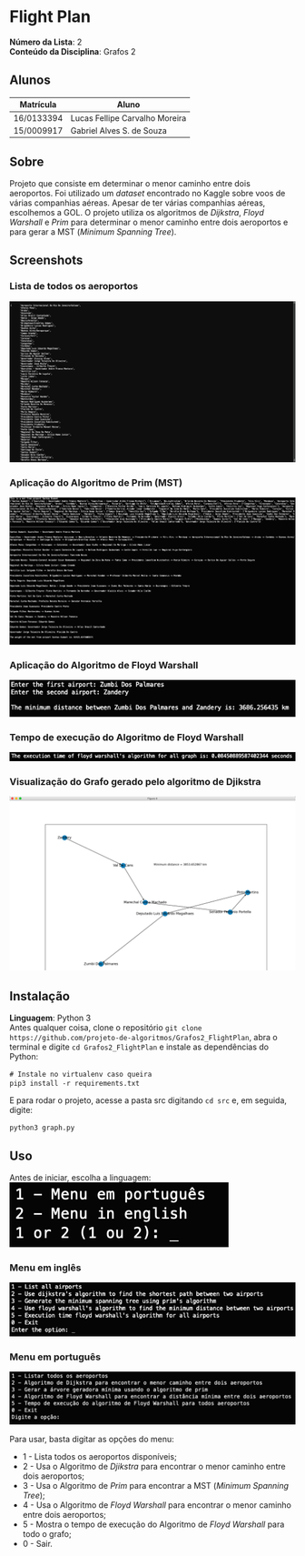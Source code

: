 # Flight Plan

**Número da Lista**: 2 <br>
**Conteúdo da Disciplina**: Grafos 2<br>

## Alunos
|Matrícula | Aluno |
| -- | -- |
| 16/0133394  |  Lucas Fellipe Carvalho Moreira |
| 15/0009917  |  Gabriel Alves S. de Souza |

## Sobre 
Projeto que consiste em determinar o menor caminho entre dois aeroportos. Foi utilizado um *dataset* encontrado no Kaggle sobre voos de várias companhias aéreas. Apesar de ter várias companhias aéreas, escolhemos a GOL. O projeto utiliza os algoritmos de *Dijkstra*, *Floyd Warshall* e *Prim* para determinar o menor caminho entre dois aeroportos e para gerar a MST (*Minimum Spanning Tree*). 

## Screenshots
### Lista de todos os aeroportos <br>
![Airports](/assets/images/airports.png) <br>
### Aplicação do Algoritmo de Prim (MST)
![MST](/assets/images/mst.png) <br>
### Aplicação do Algoritmo de Floyd Warshall
![Floyd Warshall](/assets/images/floyd-warshall.png) <br>
### Tempo de execução do Algoritmo de Floyd Warshall
![Execution Time](/assets/images/execution-time-floyd-warshall.png) <br>
### Visualização do Grafo gerado pelo algoritmo de Djikstra
![Djikstra Algorithm](/assets/images/graph-visualization-using-djikstra.png)


## Instalação 
**Linguagem**: Python 3<br>
Antes qualquer coisa, clone o repositório ```git clone https://github.com/projeto-de-algoritmos/Grafos2_FlightPlan```, abra o terminal e digite ```cd Grafos2_FlightPlan``` e instale as dependências do Python:
```
# Instale no virtualenv caso queira
pip3 install -r requirements.txt
```

E para rodar o projeto, acesse a pasta src digitando ```cd src``` e, em seguida, digite:
```
python3 graph.py
```

## Uso 

Antes de iniciar, escolha a linguagem: <br>
![Language](/assets/images/initial-menu.png)

### Menu em inglês
![Menu](/assets/images/menu.png) <br>

### Menu em português
![PMenu](/assets/images/portuguese-menu.png)

Para usar, basta digitar as opções do menu:

* 1 - Lista todos os aeroportos disponíveis;
* 2 - Usa o Algoritmo de *Djikstra* para encontrar o menor caminho entre dois aeroportos;
* 3 - Usa o Algoritmo de *Prim* para encontrar a MST (*Minimum Spanning Tree*);
* 4 - Usa o Algoritmo de *Floyd Warshall* para encontrar o menor caminho entre dois aeroportos;
* 5 - Mostra o tempo de execução do Algoritmo de *Floyd Warshall* para todo o grafo;
* 0 - Sair.




